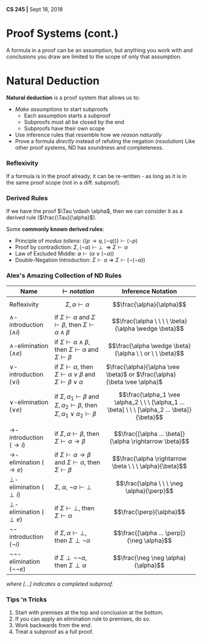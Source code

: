 **CS 245 |** Sept 18, 2018



#  Proof Systems (cont.)
A formula in a proof can be an assumption, but anything you work with and conclusions you draw are limited to the scope of only that assumption.


# Natural Deduction
__Natural deduction__ is a proof system that allows us to:
  - _Make assumptions_ to start subproofs
    - Each assumption starts a subproof
    - Subproofs must all be closed by the end
    - Subproofs have their own scope
  - Use inference rules that resemble how we _reason naturally_
  - Prove a formula _directly_ instead of refuting the negation (_resolution_)
Like other proof systems, ND has soundness and completeness.

### Reflexivity
If a formula is in the proof already, it can be re-written - as long as it is in the same proof scope (not in a diff. subproof).


### Derived Rules
If we have the proof $\Tau \vdash \alpha$, then we can consider it as a derived rule ($\frac{\Tau}{\alpha}$).

Some __commonly known derived rules__:
  - Principle of _modus tollens_: $\{(p \rightarrow q, (\neg q))\} \vdash (\neg p)$
  - Proof by contradiction: $\Sigma, (\neg \alpha) \vdash \perp \ \ \Rightarrow \ \Sigma \vdash \alpha$
   - Law of Excluded Middle: $\emptyset \vdash (\alpha \vee (\neg \alpha))$
  - Double-Negation Introduction: $\Sigma \vdash \alpha \ \Rightarrow  \ \Sigma \vdash (\neg (\neg \alpha))$

### Alex's Amazing Collection of ND Rules
| Name | $\vdash notation$ | Inference Notation |
| - | - | - |
| Reflexivity  | $$\Sigma, \alpha \vdash \alpha$$ | $$\frac{\alpha}{\alpha}$$ |
| $\wedge$-introduction ($\wedge i$) | if $\Sigma \vdash \alpha$ and $\Sigma \vdash \beta$, then $\Sigma \vdash \alpha \wedge \beta$  | $$\frac{\alpha \ \ \ \ \beta}{\alpha \wedge \beta}$$  |
| $\wedge$-elimination ($\wedge e$)  | if $\Sigma \vdash \alpha \wedge \beta$, then $\Sigma \vdash \alpha$ and $\Sigma \vdash \beta$ | $$\frac{\alpha \wedge \beta}{\alpha \ \ or \  \ \beta}$$   |
| $\vee$-introduction ($\vee i$) | if $\Sigma \vdash \alpha$, then $\Sigma \vdash \alpha \vee \beta$ and $\Sigma \vdash \beta \vee \alpha$  | $\frac{\alpha}{\alpha \vee \beta}$ or $\frac{\alpha}{\beta \vee \alpha}$ |
| $\vee$-elimination ($\vee e$)  | if $\Sigma, \alpha_1 \vdash \beta$ and $\Sigma, \alpha_2 \vdash \beta$, then $\Sigma, \alpha_1 \vee \alpha_2 \vdash \beta$ | $$\frac{\alpha_1 \vee \alpha_2 \ \ \ [\alpha_1 ... \beta] \ \ \ [\alpha_2 ... \beta]}{\beta}$$ |
| $\rightarrow$-introduction ($\rightarrow i$)  | if $\Sigma, \alpha \vdash \beta$, then $\Sigma \vdash \alpha \rightarrow \beta$ | $$\frac{[\alpha ... \beta]}{\alpha \rightarrow \beta}$$  |
| $\rightarrow$-elimination ($\rightarrow e$)  | if $\Sigma \vdash \alpha \rightarrow \beta$ and $\Sigma \vdash \alpha$, then $\Sigma \vdash \beta$  | $$\frac{\alpha \rightarrow \beta \ \ \ \alpha}{\beta}$$  |
| $\perp$-elimination ($\perp i$)  | $\Sigma$, $\alpha$, $\neg \alpha \vdash \perp$  | $$\frac{\alpha \ \ \ \neg \alpha}{\perp}$$  |
| $\perp$-elimination ($\perp e$)  | if $\Sigma \vdash \perp$, then $\Sigma \vdash \alpha$  | $$\frac{\perp}{\alpha}$$ |
| $\neg$-introduction ($\neg i$)  | if $\Sigma, \alpha \vdash \perp$, then $\Sigma \perp \neg \alpha$  | $$\frac{[\alpha ... \perp]}{\neg \alpha}$$  |
| $\neg \neg$-elimination ($\neg \neg e$)  | if $\Sigma \perp \neg \neg \alpha$, then $\Sigma \perp \alpha$  | $$\frac{\neg \neg \alpha}{\alpha}$$  |
_where $[...]$ indicates a completed subproof._


### Tips 'n Tricks
  1. Start with premises at the top and conclusion at the bottom.
  2. If you can apply an elimination rule to premises, do so.
  3. Work backwards from the end.
  4. Treat a subproof as a full proof.
